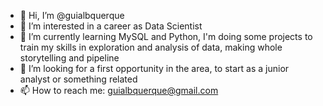 - 👋 Hi, I’m @guialbquerque 
- 👀 I’m interested in a career as Data Scientist 
- 🌱 I’m currently learning MySQL and Python, I'm doing some projects to train my skills in exploration and analysis of data, making whole storytelling and pipeline
- 💞️ I’m looking for a first opportunity in the area, to start as a junior analyst or something related
- 📫 How to reach me: guialbquerque@gmail.com 

<!---
guialbquerque/guialbquerque is a ✨ special ✨ repository because its `README.md` (this file) appears on your GitHub profile.
You can click the Preview link to take a look at your changes.
--->
